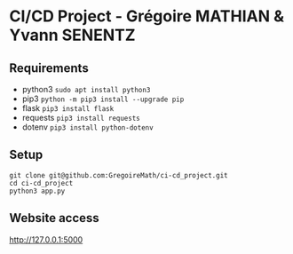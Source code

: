 # CI/CD Project - Grégoire MATHIAN & Yvann SENENTZ

## Requirements

* python3       ```sudo apt install python3```
* pip3          ```python -m pip3 install --upgrade pip```
* flask         ```pip3 install flask```
* requests      ```pip3 install requests```
* dotenv        ```pip3 install python-dotenv```

## Setup

```git clone git@github.com:GregoireMath/ci-cd_project.git```  
```cd ci-cd_project```  
```python3 app.py```  

## Website access

http://127.0.0.1:5000